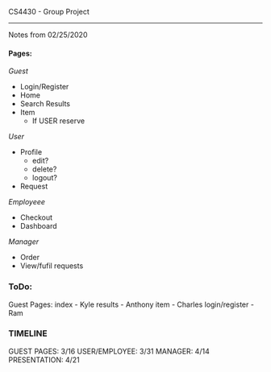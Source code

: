 CS4430 - Group Project

----------------------

Notes from 02/25/2020


#### Pages: ####
*Guest*
+ Login/Register
+ Home
+ Search Results
+ Item
    - If USER reserve

*User*
+ Profile
    - edit?
    - delete?
    - logout?
+ Request

*Employeee*
+ Checkout
+ Dashboard

*Manager*
+ Order
+ View/fufil requests


### ToDo: ###
Guest Pages:
    index - Kyle
    results - Anthony
    item - Charles
    login/register - Ram

###  TIMELINE ###
GUEST PAGES: 3/16
USER/EMPLOYEE: 3/31
MANAGER: 4/14
PRESENTATION: 4/21

